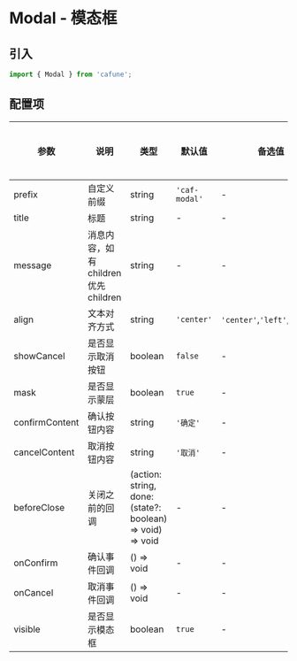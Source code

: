 # Modal - 模态框

## 引入
```jsx
import { Modal } from 'cafune';
```

## 配置项
| 参数 | 说明 | 类型 | 默认值 |备选值 | 是否必须 |
| --- | --- | --- | --- | --- | --- |
| prefix | 自定义前缀 | string | `'caf-modal'` | - | ❌ |
| title | 标题 | string | - | - | ❌ |
| message | 消息内容，如有children 优先children | string | - | - | ❌ |
| align | 文本对齐方式 | string | `'center'` | `'center'`,`'left'`,`'right'` | ❌ |
| showCancel | 是否显示取消按钮 | boolean | `false` | - | ❌ |
| mask | 是否显示蒙层 | boolean | `true` | - | ❌ |
| confirmContent | 确认按钮内容 | string | `'确定'` | - | ❌ |
| cancelContent | 取消按钮内容 | string | `'取消'` | - | ❌ |
| beforeClose | 关闭之前的回调 | (action: string, done: (state?: boolean) => void) => void | - | - | ❌ |
| onConfirm | 确认事件回调 | () => void | - | - | ❌ |
| onCancel | 取消事件回调 | () => void | - | - | ❌ |
| visible | 是否显示模态框 | boolean | `true` | - | ❌ |
